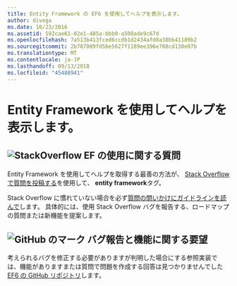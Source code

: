 ```yaml
---
title: Entity Framework の EF6 を使用してヘルプを表示します。
author: divega
ms.date: 10/23/2016
ms.assetid: 592cae61-02e1-485a-bbb0-a508ade9c67d
ms.openlocfilehash: 7a513b413fced6ccdb1d2434afd8a38bb41189b2
ms.sourcegitcommit: 2b787009fd5be5627f1189ee396e708cd130e07b
ms.translationtype: MT
ms.contentlocale: ja-JP
ms.lasthandoff: 09/13/2018
ms.locfileid: "45488941"
---
```

# <a name="get-help-using-entity-framework"></a>Entity Framework を使用してヘルプを表示します。
## <a name="stackoverflowef6mediastackoverflowpng-questions-about-using-ef"></a>![StackOverflow](~/ef6/media/stackoverflow.png) EF の使用に関する質問  

Entity Framework を使用してヘルプを取得する最善の方法が、 [Stack Overflow で質問を投稿する](http://stackoverflow.com/questions/ask)を使用して、 **entity framework**タグ。  

Stack Overflow に慣れていない場合を必ず[質問の問いかけにガイドラインを読んで](http://stackoverflow.com/help/asking)します。 具体的には、使用 Stack Overflow バグを報告する、ロードマップの質問または新機能を提案します。  

## <a name="github-markef6mediagithub-mark-32pxpng-bug-reports-and-feature-requests"></a>![GitHub のマーク](~/ef6/media/github-mark-32px.png) バグ報告と機能に関する要望  

考えられるバグを修正する必要がありますが判明した場合にする参照実装では、機能がありますまたは質問で問題を作成する回答は見つかりませんでした[EF6 の GitHub リポジトリ](https://github.com/aspnet/EntityFramework6/issues)します。
